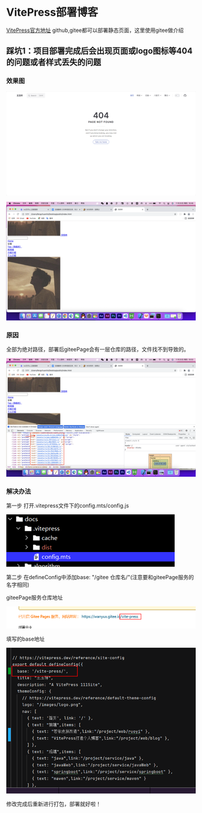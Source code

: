 # VitePress部署博客
[VitePress官方地址](https://vitepress.dev/zh/reference/site-config)
 github,gitee都可以部署静态页面，这里使用gitee做介绍  

## 踩坑1：项目部署完成后会出现页面或logo图标等404的问题或者样式丢失的问题
### 效果图
![img](/images/vitePress.png)

![img](/images/1.png)

### 原因
全部为绝对路径，部署后giteePage会有一层仓库的路径，文件找不到导致的。

![img](/images/7.png)

### 解决办法

第一步 打开.vitepress文件下的config.mts/config.js

![img](/images/2.png)

第二步 在defineConfig中添加base: "/gitee 仓库名/"(注意要和giteePage服务的名字相同)

giteePage服务仓库地址

![img](/images/5.png)

填写的base地址

![img](/images/4.png)

修改完成后重新进行打包，部署就好啦！


